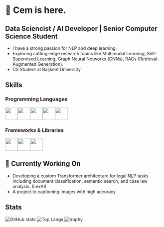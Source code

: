 # 👋 Cem is here.

##  Data Sciencist / AI Developer | Senior Computer Science Student
 - I have a strong passion for NLP and deep learning.
 - Exploring cutting-edge research topics like Multimodal Learning, Self-Supervised Learning, Graph Neural Networks (GNNs), RAGs (Retrieval-Augmented Generation).
 - CS Student at Başkent University

## Skills
### Programming Languages

<img src="https://cdn.jsdelivr.net/gh/devicons/devicon/icons/python/python-original.svg" width="40" height="40" /><img src="https://cdn.jsdelivr.net/gh/devicons/devicon/icons/r/r-original.svg" width="40" height="40" /><img src="https://cdn.jsdelivr.net/gh/devicons/devicon/icons/java/java-original.svg" width="40" height="40" /><img src="https://cdn.jsdelivr.net/gh/devicons/devicon/icons/cplusplus/cplusplus-original.svg" width="40" height="40" /><img src="https://cdn.jsdelivr.net/gh/devicons/devicon/icons/c/c-original.svg" width="40" height="40" />

### Frameworks & Libraries
<img src="https://cdn.jsdelivr.net/gh/devicons/devicon/icons/pytorch/pytorch-original.svg" width="40" height="40" /><img src="https://cdn.jsdelivr.net/gh/devicons/devicon/icons/tensorflow/tensorflow-original.svg" width="40" height="40" /><img src="https://upload.wikimedia.org/wikipedia/commons/0/05/Scikit_learn_logo_small.svg" width="40" height="40" />

## 🚧 Currently Working On
- Developing a custom Transformer architecture for legal NLP tasks including document classification, semantic search, and case law analysis. (LexAI)
- A project to captioning images with high accuracy.

## Stats

 ![GitHub stats](https://github-readme-stats.vercel.app/api?username=cemkarkiner&show_icons=true&theme=merko) ![Top Langs](https://github-readme-stats.vercel.app/api/top-langs/?username=CemKarkiner&layout=compact&theme=merko)  ![trophy](https://github-profile-trophy.vercel.app/?username=cemkarkiner&theme=onedark&rank=-?)

